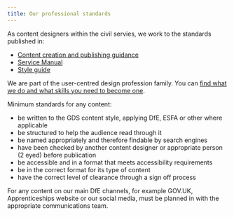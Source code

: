 ```yaml
---
title: Our professional standards
---
```


As content designers within the civil servies, we work to the standards published in: 

* [Content creation and publishing guidance](https://www.gov.uk/guidance/content-designer)
* [Service Manual](https://www.gov.uk/service-manual)
* [Style guide](https://www.gov.uk/guidance/style-guide/a-to-z-of-gov-uk-style)

We are part of the user-centred design profession family. You can [find what we do and what skills you need to become one](https://www.gov.uk/guidance/content-designer).

Minimum standards for any content:

* be written to the GDS content style, applying DfE, ESFA or other where applicable
* be structured to help the audience read through it
* be named appropriately and therefore findable by search engines 
* have been checked by another content designer or appropriate person (2 eyed) before publication
* be accessible and in a format that meets accessibility requirements 
* be in the correct format for its type of content
* have the correct level of clearance through a sign off process

For any content on our main DfE channels, for example GOV.UK, Apprenticeships website or our social media, must be planned in with the appropriate communications team. 
